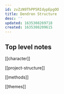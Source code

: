 ```yaml
---
id: zvZzN9ThPP5RIdypEpgOO
title: Dendron Structure
desc: ''
updated: 1635308269718
created: 1635308209615
---
```


## Top level notes

[[character]]

[[project-structure]]

[[methods]]

[[themes]]
